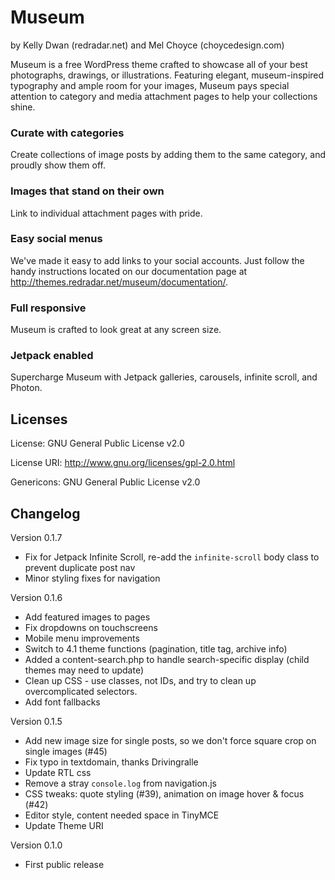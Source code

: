 Museum
===
by Kelly Dwan (redradar.net) and Mel Choyce (choycedesign.com)

Museum is a free WordPress theme crafted to showcase all of your best photographs, drawings, or illustrations. Featuring elegant, museum-inspired typography and ample room for your images, Museum pays special attention to category and media attachment pages to help your collections shine.

### Curate with categories

Create collections of image posts by adding them to the same category, and proudly show them off.

### Images that stand on their own

Link to individual attachment pages with pride.

### Easy social menus

We've made it easy to add links to your social accounts. Just follow the handy instructions located on our documentation page at http://themes.redradar.net/museum/documentation/.

### Full responsive

Museum is crafted to look great at any screen size.

### Jetpack enabled

Supercharge Museum with Jetpack galleries, carousels, infinite scroll, and Photon.


## Licenses

License: GNU General Public License v2.0

License URI: http://www.gnu.org/licenses/gpl-2.0.html

Genericons: GNU General Public License v2.0


## Changelog

Version 0.1.7
* Fix for Jetpack Infinite Scroll, re-add the `infinite-scroll` body class to prevent duplicate post nav
* Minor styling fixes for navigation

Version 0.1.6
* Add featured images to pages
* Fix dropdowns on touchscreens
* Mobile menu improvements
* Switch to 4.1 theme functions (pagination, title tag, archive info)
* Added a content-search.php to handle search-specific display (child themes may need to update)
* Clean up CSS - use classes, not IDs, and try to clean up overcomplicated selectors.
* Add font fallbacks

Version 0.1.5
* Add new image size for single posts, so we don't force square crop on single images (#45)
* Fix typo in textdomain, thanks Drivingralle
* Update RTL css
* Remove a stray `console.log` from navigation.js
* CSS tweaks: quote styling (#39), animation on image hover & focus (#42)
* Editor style, content needed space in TinyMCE
* Update Theme URI

Version 0.1.0
* First public release